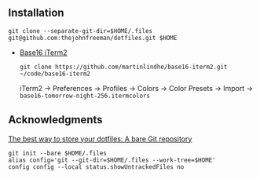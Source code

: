 ## Installation

```
git clone --separate-git-dir=$HOME/.files git@github.com:thejohnfreeman/dotfiles.git $HOME
```

- [Base16 iTerm2](https://github.com/martinlindhe/base16-iterm2)

    ```
    git clone https://github.com/martinlindhe/base16-iterm2.git ~/code/base16-iterm2
    ```

    iTerm2
    -> Preferences
    -> Profiles
    -> Colors
    -> Color Presets
    -> Import
    -> `base16-tomorrow-night-256.itermcolors`

## Acknowledgments

[The best way to store your dotfiles: A bare Git repository](https://developer.atlassian.com/blog/2016/02/best-way-to-store-dotfiles-git-bare-repo/)

```
git init --bare $HOME/.files
alias config='git --git-dir=$HOME/.files --work-tree=$HOME'
config config --local status.showUntrackedFiles no
```
